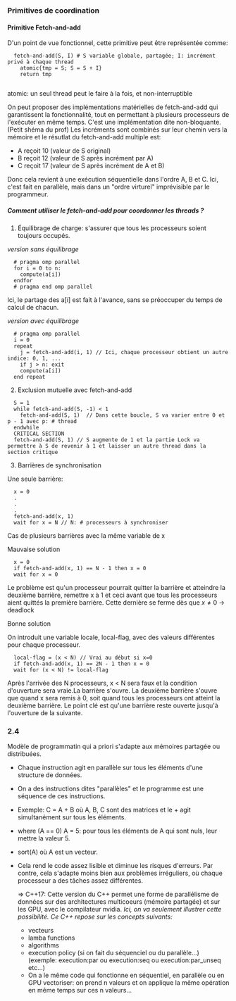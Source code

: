 ### Primitives de coordination

#### Primitive Fetch-and-add

D'un point de vue fonctionnel, cette primitive peut être représentée comme:
```
  fetch-and-add(S, I) # S variable globale, partagée; I: incrément privé à chaque thread
    atomic{tmp = S; S = S + I}
    return tmp
    
```
atomic: un seul thread peut le faire à la fois, et non-interruptible

On peut proposer des implémentations matérielles de fetch-and-add qui garantissent la fonctionnalité, tout en permettant à plusieurs processeurs de l'exécuter en même temps.
C'est une implémentation dite non-bloquante.
(Petit shéma du prof)
Les incréments sont combinés sur leur chemin vers la mémoire et le résutlat du fetch-and-add multiple est:
- A reçoit 10 (valeur de S original)
- B reçoit 12 (valeur de S après incrément par A)
- C reçoit 17 (valeur de S après incrément de A et B)

Donc cela revient à une exécution séquentielle dans l'ordre A, B et C. Ici, c'est fait en parallèle, mais dans un "ordre virturel" imprévisible par le programmeur.

##### Comment utiliser le fetch-and-add pour coordonner les threads ?

1. Équilibrage de charge: s'assurer que tous les processeurs soient toujours occupés.

_version sans équilibrage_

```
  # pragma omp parallel
  for i = 0 to n:
    compute(a[i])
  endfor
  # pragma end omp parallel
```
Ici, le partage des a[i] est fait à l'avance, sans se préoccuper du temps de calcul de chacun.

_version avec équilibrage_

```
  # pragma omp parallel
  i = 0
  repeat
    j = fetch-and-add(i, 1) // Ici, chaque processeur obtient un autre indice: 0, 1, ...
    if j > n: exit
    compute(a[i])
  end repeat
```

2. Exclusion mutuelle avec fetch-and-add

```
  S = 1
  while fetch-and-add(S, -1) < 1
    fetch-and-add(S, 1)  // Dans cette boucle, S va varier entre 0 et p - 1 avec p: # thread
  endwhile
  CRITICAL SECTION
  fetch-and-add(S, 1) // S augmente de 1 et la partie Lock va permettre à S de revenir à 1 et laisser un autre thread dans la section critique
```

3. Barrières de synchronisation

Une seule barrière:

```
  x = 0
  .
  .
  .
  fetch-and-add(x, 1)
  wait for x = N // N: # processeurs à synchroniser
```

Cas de plusieurs barrières avec la même variable de x

Mauvaise solution

```
  x = 0
  if fetch-and-add(x, 1) == N - 1 then x = 0
  wait for x = 0
```
Le problème est qu'un processeur pourrait quitter la barrière et atteindre la deuxième barrière, remettre x à 1 et ceci avant que tous les processeurs 
aient quittés la première barrière. Cette dernière se ferme dès que $x \neq 0$
$\rightarrow$ deadlock

Bonne solution

On introduit une variable locale, local-flag, avec des valeurs différentes pour chaque processeur.
```
  local-flag = (x < N) // Vrai au début si x=0
  if fetch-and-add(x, 1) == 2N - 1 then x = 0
  wait for (x < N) != local-flag
```
Après l'arrivée des N processeurs, x < N sera faux et la condition d'ouverture sera vraie.La barrière s'ouvre.
La deuxième barrière s'ouvre que quand x sera remis à 0, soit quand tous les processeurs ont atteint la deuxième barrière.
Le point clé est qu'une barrière reste ouverte jusqu'à l'ouverture de la suivante.

### 2.4 

Modèle de programmatin qui a priori s'adapte aux mémoires partagée ou distribuées.
- Chaque instruction agit en parallèle sur tous les éléments d'une structure de données.
- On a des instructions dites "parallèles" et le programme est une séquence de ces instructions.
- Exemple: C = A + B où A, B, C sont des matrices et le + agit simultanément sur tous les éléments.
- where (A == 0) A = 5: pour tous les éléments de A qui sont nuls, leur mettre la valeur 5.
- sort(A) où A est un vecteur.
- Cela rend le code assez lisible et diminue les risques d'erreurs.
  Par contre, cela s'adapte moins bien aux problèmes irréguliers, où chaque processeur a des tâches assez différentes.

  $\Rightarrow$ C++17: Cette version du C++ permet une forme de parallélisme de données sur des architectures multicoeurs (mémoire partagée) et sur les GPU, avec le compilateur nvidia.
  _Ici, on va seulement illustrer cette possibilité. Ce C++ repose sur les concepts suivants:_
  - vecteurs
  - lamba functions
  - algorithms
  - execution policy (si on fait du séquenciel ou du parallèle...) (exemple: execution:par ou execution:seq ou execution:par_unseq etc...)
  - On a le même code qui fonctionne en séquentiel, en parallèle ou en GPU
  vectoriser: on prend n valeurs et on applique la même opération en même temps sur ces n valeurs...